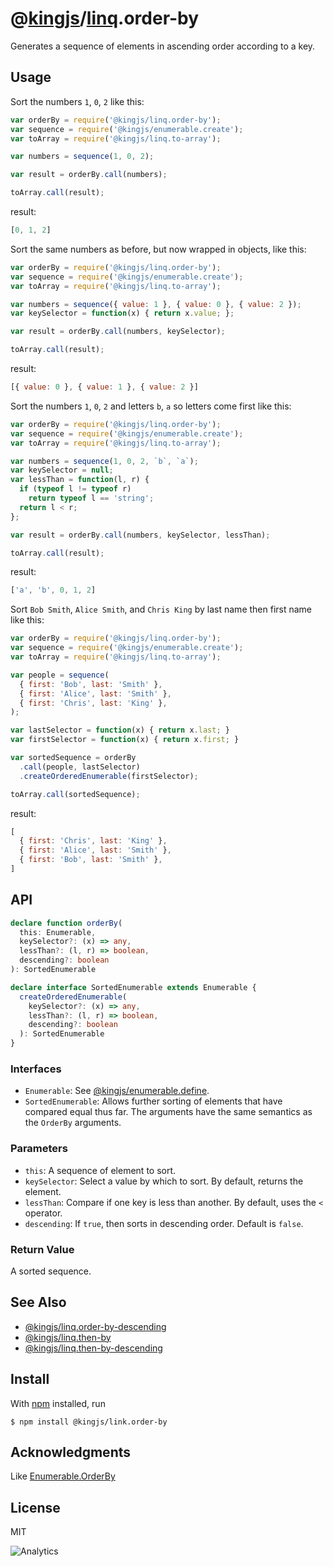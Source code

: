 # @[kingjs](https://www.npmjs.com/package/kingjs)/[linq](https://www.npmjs.com/package/@kingjs/linq).order-by
Generates a sequence of elements in ascending order according to a key.
## Usage
Sort the numbers `1`, `0`, `2` like this:
```js
var orderBy = require('@kingjs/linq.order-by');
var sequence = require('@kingjs/enumerable.create');
var toArray = require('@kingjs/linq.to-array');

var numbers = sequence(1, 0, 2);

var result = orderBy.call(numbers);

toArray.call(result);
```
result:
```js
[0, 1, 2]
```
Sort the same numbers as before, but now wrapped in objects, like this:
```js
var orderBy = require('@kingjs/linq.order-by');
var sequence = require('@kingjs/enumerable.create');
var toArray = require('@kingjs/linq.to-array');

var numbers = sequence({ value: 1 }, { value: 0 }, { value: 2 });
var keySelector = function(x) { return x.value; };

var result = orderBy.call(numbers, keySelector);

toArray.call(result);
```
result:
```js
[{ value: 0 }, { value: 1 }, { value: 2 }]
```
Sort the numbers `1`, `0`, `2` and letters `b`, `a` so letters come first like this:
```js
var orderBy = require('@kingjs/linq.order-by');
var sequence = require('@kingjs/enumerable.create');
var toArray = require('@kingjs/linq.to-array');

var numbers = sequence(1, 0, 2, `b`, `a`);
var keySelector = null;
var lessThan = function(l, r) {
  if (typeof l != typeof r)
    return typeof l == 'string';
  return l < r;
};

var result = orderBy.call(numbers, keySelector, lessThan);

toArray.call(result);
```
result:
```js
['a', 'b', 0, 1, 2]
```
Sort `Bob Smith`, `Alice Smith`, and `Chris King` by last name then first name like this:
```js
var orderBy = require('@kingjs/linq.order-by');
var sequence = require('@kingjs/enumerable.create');
var toArray = require('@kingjs/linq.to-array');

var people = sequence(
  { first: 'Bob', last: 'Smith' },
  { first: 'Alice', last: 'Smith' },
  { first: 'Chris', last: 'King' },
);

var lastSelector = function(x) { return x.last; }
var firstSelector = function(x) { return x.first; }

var sortedSequence = orderBy
  .call(people, lastSelector)
  .createOrderedEnumerable(firstSelector);

toArray.call(sortedSequence);
```
result:
```js
[
  { first: 'Chris', last: 'King' },
  { first: 'Alice', last: 'Smith' },
  { first: 'Bob', last: 'Smith' },
]
```
## API
```ts
declare function orderBy(
  this: Enumerable, 
  keySelector?: (x) => any,
  lessThan?: (l, r) => boolean,
  descending?: boolean
): SortedEnumerable

declare interface SortedEnumerable extends Enumerable {
  createOrderedEnumerable(
    keySelector?: (x) => any,
    lessThan?: (l, r) => boolean,
    descending?: boolean
  ): SortedEnumerable
}
```
### Interfaces
- `Enumerable`: See [@kingjs/enumerable.define](https://www.npmjs.com/package/@kingjs/enumerable.define).
- `SortedEnumerable`: Allows further sorting of elements that have  compared equal thus far. The arguments have the same semantics as the `OrderBy` arguments. 

### Parameters
- `this`: A sequence of element to sort.
- `keySelector`: Select a value by which to sort. By default, returns the element.
- `lessThan`: Compare if one key is less than another. By default, uses the `<` operator.
- `descending`: If `true`, then sorts in descending order. Default is `false`.
### Return Value
A sorted sequence. 
## See Also
- [@kingjs/linq.order-by-descending](https://www.npmjs.com/package/@kingjs/linq.order-by-descending)
- [@kingjs/linq.then-by](https://www.npmjs.com/package/@kingjs/linq.then-by)
- [@kingjs/linq.then-by-descending](https://www.npmjs.com/package/@kingjs/linq.then-by-descending)
## Install
With [npm](https://npmjs.org/) installed, run
```
$ npm install @kingjs/link.order-by
```
## Acknowledgments
Like [Enumerable.OrderBy](https://msdn.microsoft.com/en-us/library/bb549422(v=vs.110).aspx)
## License 
MIT

![Analytics](https://analytics.kingjs.net/linq?pixel/order-by&useReferer)